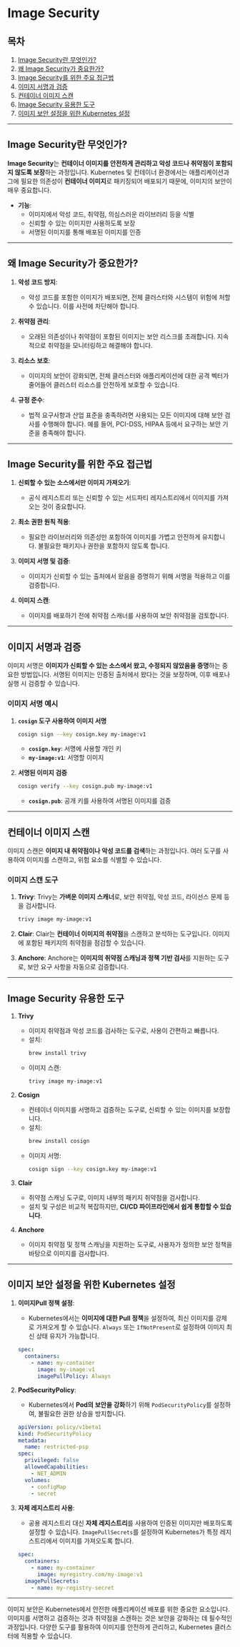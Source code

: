 # Image Security

## 목차
1. [Image Security란 무엇인가?](#Image-Security란-무엇인가)
2. [왜 Image Security가 중요한가?](#왜-Image-Security가-중요한가)
3. [Image Security를 위한 주요 접근법](#Image-Security를-위한-주요-접근법)
4. [이미지 서명과 검증](#이미지-서명과-검증)
5. [컨테이너 이미지 스캔](#컨테이너-이미지-스캔)
6. [Image Security 유용한 도구](#Image-Security-유용한-도구)
7. [이미지 보안 설정을 위한 Kubernetes 설정](#이미지-보안-설정을-위한-Kubernetes-설정)

---

## Image Security란 무엇인가?

**Image Security**는 **컨테이너 이미지를 안전하게 관리하고 악성 코드나 취약점이 포함되지 않도록 보장**하는 과정입니다. Kubernetes 및 컨테이너 환경에서는 애플리케이션과 그에 필요한 의존성이 **컨테이너 이미지**로 패키징되어 배포되기 때문에, 이미지의 보안이 매우 중요합니다.

- **기능**:
  - 이미지에서 악성 코드, 취약점, 의심스러운 라이브러리 등을 식별
  - 신뢰할 수 있는 이미지만 사용하도록 보장
  - 서명된 이미지를 통해 배포된 이미지를 인증

---

## 왜 Image Security가 중요한가?

1. **악성 코드 방지**:
   - 악성 코드를 포함한 이미지가 배포되면, 전체 클러스터와 시스템이 위험에 처할 수 있습니다. 이를 사전에 차단해야 합니다.
   
2. **취약점 관리**:
   - 오래된 의존성이나 취약점이 포함된 이미지는 보안 리스크를 초래합니다. 지속적으로 취약점을 모니터링하고 해결해야 합니다.
   
3. **리소스 보호**:
   - 이미지의 보안이 강화되면, 전체 클러스터와 애플리케이션에 대한 공격 벡터가 줄어들어 클러스터 리소스를 안전하게 보호할 수 있습니다.

4. **규정 준수**:
   - 법적 요구사항과 산업 표준을 충족하려면 사용되는 모든 이미지에 대해 보안 검사를 수행해야 합니다. 예를 들어, PCI-DSS, HIPAA 등에서 요구하는 보안 기준을 충족해야 합니다.

---

## Image Security를 위한 주요 접근법

1. **신뢰할 수 있는 소스에서만 이미지 가져오기**:
   - 공식 레지스트리 또는 신뢰할 수 있는 서드파티 레지스트리에서 이미지를 가져오는 것이 중요합니다.
   
2. **최소 권한 원칙 적용**:
   - 필요한 라이브러리와 의존성만 포함하여 이미지를 가볍고 안전하게 유지합니다. 불필요한 패키지나 권한을 포함하지 않도록 합니다.

3. **이미지 서명 및 검증**:
   - 이미지가 신뢰할 수 있는 출처에서 왔음을 증명하기 위해 서명을 적용하고 이를 검증합니다.
   
4. **이미지 스캔**:
   - 이미지를 배포하기 전에 취약점 스캐너를 사용하여 보안 취약점을 검토합니다.

---

## 이미지 서명과 검증

이미지 서명은 **이미지가 신뢰할 수 있는 소스에서 왔고, 수정되지 않았음을 증명**하는 중요한 방법입니다. 서명된 이미지는 인증된 출처에서 왔다는 것을 보장하며, 이후 배포나 실행 시 검증할 수 있습니다.

### 이미지 서명 예시

1. **`cosign` 도구 사용하여 이미지 서명**

   ```bash
   cosign sign --key cosign.key my-image:v1
   ```

   - **`cosign.key`**: 서명에 사용할 개인 키
   - **`my-image:v1`**: 서명할 이미지

2. **서명된 이미지 검증**

   ```bash
   cosign verify --key cosign.pub my-image:v1
   ```

   - **`cosign.pub`**: 공개 키를 사용하여 서명된 이미지를 검증

---

## 컨테이너 이미지 스캔

이미지 스캔은 **이미지 내 취약점이나 악성 코드를 검색**하는 과정입니다. 여러 도구를 사용하여 이미지를 스캔하고, 위험 요소를 식별할 수 있습니다.

### 이미지 스캔 도구

1. **Trivy**: Trivy는 **가벼운 이미지 스캐너**로, 보안 취약점, 악성 코드, 라이선스 문제 등을 검사합니다.

   ```bash
   trivy image my-image:v1
   ```

2. **Clair**: Clair는 **컨테이너 이미지의 취약점**을 스캔하고 분석하는 도구입니다. 이미지에 포함된 패키지의 취약점을 점검할 수 있습니다.

3. **Anchore**: Anchore는 **이미지의 취약점 스캐닝과 정책 기반 검사**를 지원하는 도구로, 보안 요구 사항을 자동으로 검증합니다.

---

## Image Security 유용한 도구

1. **Trivy**
   - 이미지 취약점과 악성 코드를 검사하는 도구로, 사용이 간편하고 빠릅니다.
   - 설치:
     ```bash
     brew install trivy
     ```
   - 이미지 스캔:
     ```bash
     trivy image my-image:v1
     ```

2. **Cosign**
   - 컨테이너 이미지를 서명하고 검증하는 도구로, 신뢰할 수 있는 이미지를 보장합니다.
   - 설치:
     ```bash
     brew install cosign
     ```
   - 이미지 서명:
     ```bash
     cosign sign --key cosign.key my-image:v1
     ```

3. **Clair**
   - 취약점 스캐닝 도구로, 이미지 내부의 패키지 취약점을 검사합니다.
   - 설치 및 구성은 비교적 복잡하지만, **CI/CD 파이프라인에서 쉽게 통합할 수 있습니다**.

4. **Anchore**
   - 이미지 취약점 및 정책 스캐닝을 지원하는 도구로, 사용자가 정의한 보안 정책을 바탕으로 이미지를 검사합니다.

---

## 이미지 보안 설정을 위한 Kubernetes 설정

1. **이미지Pull 정책 설정**:
   - Kubernetes에서는 **이미지에 대한 Pull 정책**을 설정하여, 최신 이미지를 강제로 가져오게 할 수 있습니다. `Always` 또는 `IfNotPresent`로 설정하여 이미지 최신 상태 유지가 가능합니다.

   ```yaml
   spec:
     containers:
       - name: my-container
         image: my-image:v1
         imagePullPolicy: Always
   ```

2. **PodSecurityPolicy**:
   - Kubernetes에서 **Pod의 보안을 강화**하기 위해 `PodSecurityPolicy`를 설정하여, 불필요한 권한 상승을 방지합니다.
   
   ```yaml
   apiVersion: policy/v1beta1
   kind: PodSecurityPolicy
   metadata:
     name: restricted-psp
   spec:
     privileged: false
     allowedCapabilities:
       - NET_ADMIN
     volumes:
       - configMap
       - secret
   ```

3. **자체 레지스트리 사용**:
   - 공용 레지스트리 대신 **자체 레지스트리**를 사용하여 인증된 이미지만 배포하도록 설정할 수 있습니다. `ImagePullSecrets`를 설정하여 Kubernetes가 특정 레지스트리에서 이미지를 가져오도록 합니다.

   ```yaml
   spec:
     containers:
       - name: my-container
         image: myregistry.com/my-image:v1
     imagePullSecrets:
       - name: my-registry-secret
   ```

---

이미지 보안은 Kubernetes에서 안전한 애플리케이션 배포를 위한 중요한 요소입니다. 이미지를 서명하고 검증하는 것과 취약점을 스캔하는 것은 보안을 강화하는 데 필수적인 과정입니다. 다양한 도구를 활용하여 이미지를 안전하게 관리하고, Kubernetes 클러스터에 적용할 수 있습니다.
